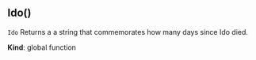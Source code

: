 <a name="Ido"></a>

## Ido()
`Ido`Returns a a string that commemorates how many days since Ido died.

**Kind**: global function  
